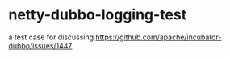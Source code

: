 # netty-dubbo-logging-test

a test case for discussing https://github.com/apache/incubator-dubbo/issues/1447
